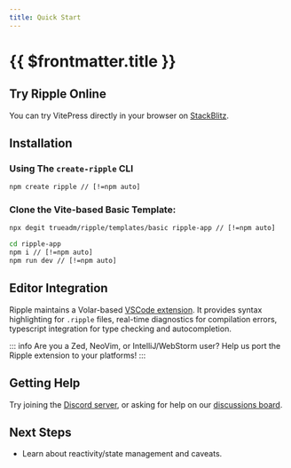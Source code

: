 ```yaml
---
title: Quick Start
---
```


# {{ $frontmatter.title }}

## Try Ripple Online
You can try VitePress directly in your browser on [StackBlitz](https://stackblitz.com/github/trueadm/ripple/tree/main/templates/basic).

## Installation

### Using The <Badge type="warning" text="Experimental" /> `create-ripple` CLI

```sh
npm create ripple // [!=npm auto]
```

### Clone the Vite-based Basic Template:
```sh
npx degit trueadm/ripple/templates/basic ripple-app // [!=npm auto]

cd ripple-app
npm i // [!=npm auto]
npm run dev // [!=npm auto]
```

## Editor Integration

Ripple maintains a Volar-based [VSCode extension](https://marketplace.visualstudio.com/items?itemName=ripplejs.ripple-vscode-plugin).
It provides syntax highlighting for `.ripple` files, real-time diagnostics for
compilation errors, typescript integration for type checking and autocompletion.

::: info Are you a Zed, NeoVim, or IntelliJ/WebStorm user?
Help us port the Ripple extension to your platforms!
:::

## Getting Help

Try joining the [Discord server](https://discord.gg/JBF2ySrh2W), or asking for
help on our [discussions board](https://github.com/trueadm/ripple/discussions).

## Next Steps

- Learn about reactivity/state management and caveats.
